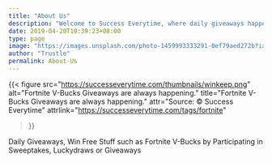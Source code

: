 ```yaml
---
title: "About Us"
description: "Welcome to Success Everytime, where daily giveaways happen"
date: 2019-04-20T10:39:23+08:00
type: page
image: "https://images.unsplash.com/photo-1459993333291-0ef79aed272b?ixlib=rb-1.2.1&ixid=eyJhcHBfaWQiOjEyMDd9&auto=format&fit=crop&w=3161&q=80"
author: "Trustle"
permalink: About-Us
---
```




{{< figure
    src="https://successeverytime.com/thumbnails/winkeep.png"
    alt="Fortnite V-Bucks Giveaways are always happening."
    title="Fortnite V-Bucks Giveaways are always happening."
    attr="Source: © Success Everytime"
    attrlink="https://successeverytime.com/tags/fortnite"
>}}

Daily Giveaways, Win Free Stuff such as Fortnite V-Bucks by Participating in Sweeptakes, Luckydraws or Giveaways
